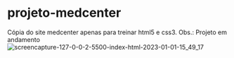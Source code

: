 # projeto-medcenter
Cópia do site medcenter apenas para treinar html5 e css3. 
Obs.: Projeto em andamento
![screencapture-127-0-0-2-5500-index-html-2023-01-01-15_49_17](https://user-images.githubusercontent.com/47039818/210181962-ab418476-5cab-43f6-8e63-d60ab9bf65f2.png)
